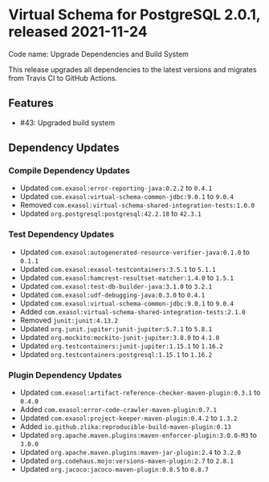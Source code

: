 # Virtual Schema for PostgreSQL 2.0.1, released 2021-11-24

Code name: Upgrade Dependencies and Build System

This release upgrades all dependencies to the latest versions and migrates from Travis CI to GitHub Actions.

## Features

* #43: Upgraded build system

## Dependency Updates

### Compile Dependency Updates

* Updated `com.exasol:error-reporting-java:0.2.2` to `0.4.1`
* Updated `com.exasol:virtual-schema-common-jdbc:9.0.1` to `9.0.4`
* Removed `com.exasol:virtual-schema-shared-integration-tests:1.0.0`
* Updated `org.postgresql:postgresql:42.2.18` to `42.3.1`

### Test Dependency Updates

* Updated `com.exasol:autogenerated-resource-verifier-java:0.1.0` to `0.1.1`
* Updated `com.exasol:exasol-testcontainers:3.5.1` to `5.1.1`
* Updated `com.exasol:hamcrest-resultset-matcher:1.4.0` to `1.5.1`
* Updated `com.exasol:test-db-builder-java:3.1.0` to `3.2.1`
* Updated `com.exasol:udf-debugging-java:0.3.0` to `0.4.1`
* Updated `com.exasol:virtual-schema-common-jdbc:9.0.1` to `9.0.4`
* Added `com.exasol:virtual-schema-shared-integration-tests:2.1.0`
* Removed `junit:junit:4.13.2`
* Updated `org.junit.jupiter:junit-jupiter:5.7.1` to `5.8.1`
* Updated `org.mockito:mockito-junit-jupiter:3.8.0` to `4.1.0`
* Updated `org.testcontainers:junit-jupiter:1.15.1` to `1.16.2`
* Updated `org.testcontainers:postgresql:1.15.1` to `1.16.2`

### Plugin Dependency Updates

* Updated `com.exasol:artifact-reference-checker-maven-plugin:0.3.1` to `0.4.0`
* Added `com.exasol:error-code-crawler-maven-plugin:0.7.1`
* Updated `com.exasol:project-keeper-maven-plugin:0.4.2` to `1.3.2`
* Added `io.github.zlika:reproducible-build-maven-plugin:0.13`
* Updated `org.apache.maven.plugins:maven-enforcer-plugin:3.0.0-M3` to `3.0.0`
* Updated `org.apache.maven.plugins:maven-jar-plugin:2.4` to `3.2.0`
* Updated `org.codehaus.mojo:versions-maven-plugin:2.7` to `2.8.1`
* Updated `org.jacoco:jacoco-maven-plugin:0.8.5` to `0.8.7`
